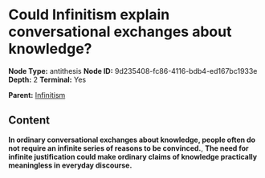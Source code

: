# Could Infinitism explain conversational exchanges about knowledge?

**Node Type:** antithesis
**Node ID:** 9d235408-fc86-4116-bdb4-ed167bc1933e
**Depth:** 2
**Terminal:** Yes

**Parent:** [Infinitism](infinitism.md)

## Content

**In ordinary conversational exchanges about knowledge, people often do not require an infinite series of reasons to be convinced.**, **The need for infinite justification could make ordinary claims of knowledge practically meaningless in everyday discourse.**
